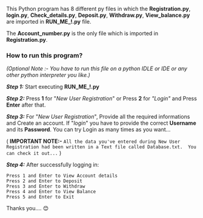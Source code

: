 This Python program has 8 different py files in which the **Registration.py**, **login.py**, **Check_details.py**, **Deposit.py**, **Withdraw.py**, **View_balance.py** are imported in **RUN_ME_!.py** file.

The **Account_number.py** is the only file which is imported in **Registration.py**.

### How to run this program?
*(Optional Note :- You have to run this file on a python IDLE or IDE or any other python interpreter you like.)*

***Step 1:*** Start executing **RUN_ME_!.py**

***Step 2:*** Press **1** for "*New User Registration*" or Press **2** for *"Login"* and Press **Enter** after that.

***Step 3:*** For "*New User Registration*", Provide all the required informations and Create an account. If "*login*" you have to provide the correct **Username** and its **Password**. You can try Login as many times as you want...

( **IMPORTANT NOTE:-** `All the data you've entered during New User Registration had been written in a Text file called Database.txt.  You can check it out...` ) 


***Step 4:*** After successfully logging in:
```
Press 1 and Enter to View Account details
Press 2 and Enter to Deposit
Press 3 and Enter to Withdraw
Press 4 and Enter to View Balance
Press 5 and Enter to Exit
```

Thanks you.... :blush:

